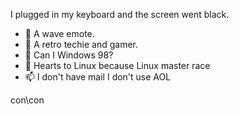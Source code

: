 I plugged in my keyboard and the screen went black.

- 👋 A wave emote.
- 👀 A retro techie and gamer.
- 🌱 Can I Windows 98?
- 💞️ Hearts to Linux because Linux master race
- 📫 I don't have mail I don't use AOL

con\con

<!---
TheRadmin1724/TheRadmin1724 is a ✨ special ✨ repository because its `README.md` (this file) appears on your GitHub profile.
You can click the Preview link to take a look at your changes.
--->
